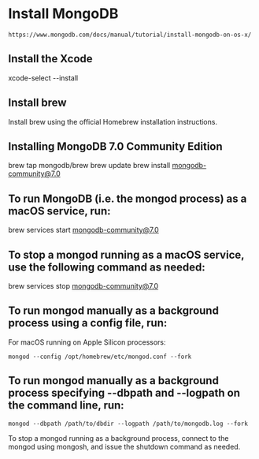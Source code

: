 # Install MongoDB

`https://www.mongodb.com/docs/manual/tutorial/install-mongodb-on-os-x/`

## Install the Xcode

xcode-select --install

## Install brew

Install brew using the official Homebrew installation instructions.

## Installing MongoDB 7.0 Community Edition

brew tap mongodb/brew
brew update
brew install mongodb-community@7.0

## To run MongoDB (i.e. the mongod process) as a macOS service, run:

brew services start mongodb-community@7.0

## To stop a mongod running as a macOS service, use the following command as needed:

brew services stop mongodb-community@7.0

## To run mongod manually as a background process using a config file, run:

For macOS running on Apple Silicon processors:

`mongod --config /opt/homebrew/etc/mongod.conf --fork`

## To run mongod manually as a background process specifying --dbpath and --logpath on the command line, run:

`mongod --dbpath /path/to/dbdir --logpath /path/to/mongodb.log --fork`

To stop a mongod running as a background process, connect to the mongod using mongosh, and issue the shutdown command as needed.
